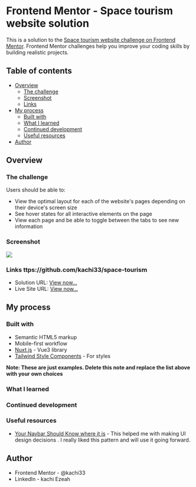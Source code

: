 # Frontend Mentor - Space tourism website solution

This is a solution to the [Space tourism website challenge on Frontend Mentor](https://www.frontendmentor.io/challenges/space-tourism-multipage-website-gRWj1URZ3). Frontend Mentor challenges help you improve your coding skills by building realistic projects. 

## Table of contents

- [Overview](#overview)
  - [The challenge](#the-challenge)
  - [Screenshot](#screenshot)
  - [Links](#links)
- [My process](#my-process)
  - [Built with](#built-with)
  - [What I learned](#what-i-learned)
  - [Continued development](#continued-development)
  - [Useful resources](#useful-resources)
- [Author](#author)


## Overview

### The challenge

Users should be able to:

- View the optimal layout for each of the website's pages depending on their device's screen size
- See hover states for all interactive elements on the page
- View each page and be able to toggle between the tabs to see new information

### Screenshot

![](./screenshot.jpg)

### Links ttps://github.com/kachi33/space-tourism

- Solution URL: [View now...](https://github.com/kachi33/space-tourism)
- Live Site URL: [View now...](https://space-tourism-nine-lyart.vercel.app/)

## My process

### Built with

- Semantic HTML5 markup
- Mobile-first workflow
- [Nuxt.js](https://nuxt.com/) - Vue3 library
- [Tailwind Style Components](https://tailwind.com/) - For styles

**Note: These are just examples. Delete this note and replace the list above with your own choices**

### What I learned


### Continued development


### Useful resources

- [Your Navbar Should Know where it is]() - This helped me with making UI design decisions . I really liked this pattern and will use it going forward.

## Author

- Frontend Mentor - @kachi33
- LinkedIn - kachi Ezeah

